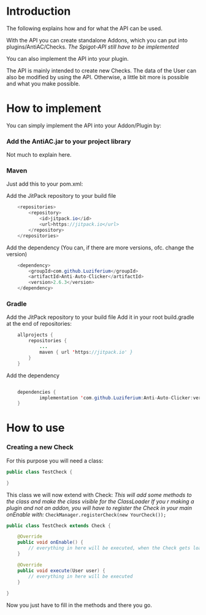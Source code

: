 # Introduction

The following explains how and for what the API can be used.

With the API you can create standalone Addons, which you can put into plugins/AntiAC/Checks.
*The Spigot-API still have to be implemented*

You can also implement the API into your plugin.

The API is mainly intended to create new Checks.
The data of the User can also be modified by using the API.
Otherwise, a little bit more is possible and what you make possible.

# How to implement 

You can simply implement the API into your Addon/Plugin by:

### Add the AntiAC.jar to your project library
Not much to explain here.

### Maven

Just add this to your pom.xml: 

Add the JitPack repository to your build file 
```java
	<repositories>
		<repository>
		    <id>jitpack.io</id>
		    <url>https://jitpack.io</url>
		</repository>
	</repositories>
```

Add the dependency (You can, if there are more versions, ofc. change the version)
```java
	<dependency>
	    <groupId>com.github.Luziferium</groupId>
	    <artifactId>Anti-Auto-Clicker</artifactId>
	    <version>2.6.3</version>
	</dependency>
```

### Gradle

Add the JitPack repository to your build file 
Add it in your root build.gradle at the end of repositories:
```java
	allprojects {
		repositories {
			...
			maven { url 'https://jitpack.io' }
		}
	}
```

Add the dependency
```java

	dependencies {
	        implementation 'com.github.Luziferium:Anti-Auto-Clicker:version'
	}

```

# How to use

### Creating a new Check

For this purpose you will need a class:

```java
public class TestCheck {

}
```

This class we will now extend with Check:
*This will add some methods to the class and make the class visible for the ClassLoader*
*If you r making a plugin and not an addon, you will have to register the Check in your main onEnable
 with:* `CheckManager.registerCheck(new YourCheck());`
```java
public class TestCheck extends Check {

    @Override
    public void onEnable() {
        // everything in here will be executed, when the Check gets loaded
    }

    @Override
    public void execute(User user) {
        // everything in here will be executed
    }
    
}
```

Now you just have to fill in the methods and there you go.


